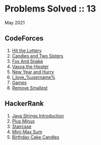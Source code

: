 # Problems Solved :: 13
May 2021

CodeForces
-----------------
1. [Hit the Lottery](https://codeforces.com/problemset/problem/996/A)
1. [Candies and Two Sisters](https://codeforces.com/problemset/problem/1335/A)
1. [Fox And Snake](https://codeforces.com/problemset/problem/510/A)
1. [Vasya the Hipster](https://codeforces.com/problemset/problem/581/A)
1. [New Year and Hurry](https://codeforces.com/problemset/problem/750/A)
1. [I_love_%username%](https://codeforces.com/problemset/problem/155/A)
1. [Games](https://codeforces.com/problemset/problem/268/A)
1. [Remove Smallest](https://codeforces.com/problemset/problem/1399/A)

HackerRank
-----------------
1. [Java Strings Introduction](https://www.hackerrank.com/challenges/java-strings-introduction/problem)
1. [Plus Minus](https://www.hackerrank.com/challenges/plus-minus/problem)
1. [Staircase](https://www.hackerrank.com/challenges/staircase/problem)
1. [Mini-Max Sum](https://www.hackerrank.com/challenges/mini-max-sum/problem)
1. [Birthday Cake Candles](https://www.hackerrank.com/challenges/birthday-cake-candles/problem)
